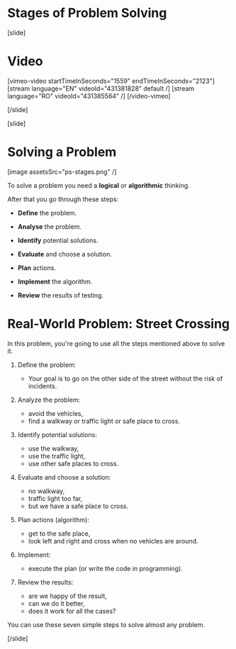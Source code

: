 # Stages of Problem Solving

[slide]
# Video

[vimeo-video startTimeInSeconds="1559" endTimeInSeconds="2123"]
[stream language="EN" videoId="431381828" default /]
[stream language="RO" videoId="431385564" /]
[/video-vimeo]

[/slide]

[slide]
# Solving a Problem
[image assetsSrc="ps-stages.png" /]

To solve a problem you need a **logical** or **algorithmic** thinking.

After that you go through these steps:

- **Define** the problem.

- **Analyse** the problem.

- **Identify** potential solutions.

- **Evaluate** and choose a solution.

- **Plan** actions.

- **Implement** the algorithm.

- **Review** the results of testing.

# Real-World Problem: Street Crossing

In this problem, you're going to use all the steps mentioned above to solve it.

1. Define the problem:
   - Your goal is to go on the other side of the street without the risk of incidents.

2. Analyze the problem:
   - avoid the vehicles,
   - find a walkway or traffic light or safe place to cross.

3. Identify potential solutions:
   - use the walkway,
   - use the traffic light,
   - use other safe places to cross.

4. Evaluate and choose a solution:
   - no walkway,
   - traffic light too far,
   - but we have a safe place to cross.

5. Plan actions (algorithm):
    - get to the safe place,
    - look left and right and cross when no vehicles are around.

6. Implement:
    - execute the plan (or write the code in programming).

7. Review the results:
    - are we happy of the result,
    - can we do it better,
    - does it work for all the cases?

You can use these seven simple steps to solve almost any problem.

[/slide]